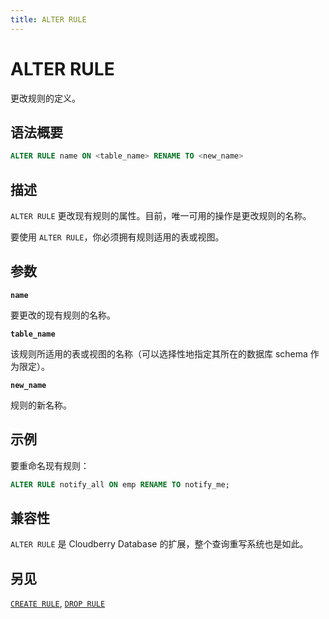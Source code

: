 ```yaml
---
title: ALTER RULE
---
```


# ALTER RULE

更改规则的定义。

## 语法概要

```sql
ALTER RULE name ON <table_name> RENAME TO <new_name>
```

## 描述

`ALTER RULE` 更改现有规则的属性。目前，唯一可用的操作是更改规则的名称。

要使用 `ALTER RULE`，你必须拥有规则适用的表或视图。

## 参数

**`name`**

要更改的现有规则的名称。

**`table_name`**

该规则所适用的表或视图的名称（可以选择性地指定其所在的数据库 schema 作为限定）。

**`new_name`**

规则的新名称。

## 示例

要重命名现有规则：

```sql
ALTER RULE notify_all ON emp RENAME TO notify_me; 
```

## 兼容性

`ALTER RULE` 是 Cloudberry Database 的扩展，整个查询重写系统也是如此。

## 另见

[`CREATE RULE`](https://github.com/cloudberrydb/cloudberrydb-site/blob/cbdb-doc-validation/docs/sql-stmts/sql-stmt-create-rule.md), [`DROP RULE`](/docs/sql-stmts/sql-stmt-drop-rule.md)

